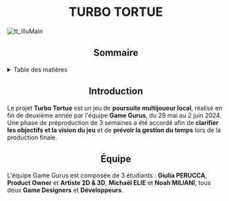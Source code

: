 <h1 align="center">
  <strong>TURBO TORTUE</strong>
</h1>

![tt_illuMain](https://github.com/user-attachments/assets/13732990-d58f-44d7-84d1-bc986e10a5e0)

<h2 align="center">
  <strong>Sommaire</strong>
</h2>

<details>
  <summary>Table des matières</summary>
  <ol>
    <li>
      <a href="#introduction">Introduction</a>
    </li>
    <li>
      <a href="#équipe">Équipe</a>
    </li>
  </ol>
</details>

<h2 id="introduction" align="center">
  <strong>Introduction</strong>  
</h2>
<p>
  Le projet <strong>Turbo Tortue</strong> est un jeu de <strong>poursuite multijoueur local</strong>, réalisé en fin de deuxième année par l'équipe <strong>Game Gurus</strong>, du 29 mai au 2 juin 2024. Une phase de préproduction de 3 semaines a été accordé afin de <strong>clarifier les objectifs et la vision du jeu</strong> et de <strong>prévoir la gestion du temps</strong> lors de la production finale.
</p>

<h2 id="équipe" align="center">
  <strong>Équipe</strong>
</h2>
<p>
  L'équipe Game Gurus est composée de 3 étudiants :
  <strong>Giulia PERUCCA</strong>, <strong>Product Owner</strong> et <strong>Artiste 2D & 3D</strong>, <strong>Michaël ELIE</strong> et <strong>Noah MILIANI</strong>, tous deux <strong>Game Designers</strong> et <strong>Développeurs</strong>.
</p>
